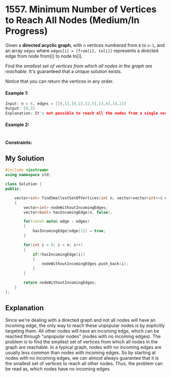 # 1557. Minimum Number of Vertices to Reach All Nodes (Medium/In Progress)

Given a **directed acyclic graph**, with `n` vertices numbered from `0` to `n-1`, and an array `edges` where `edges[i] = [from[i], to[i]]` represents a directed edge from node from[i] to node to[i].

Find the *smallest set of vertices from which all nodes in the graph are reachable*. It's guaranteed that a unique solution exists.

Notice that you can return the vertices in any order.

#### Example 1:

```c++
Input: n = 6, edges = [[0,1],[0,2],[2,5],[3,4],[4,2]]
Output: [0,3]
Explanation: It's not possible to reach all the nodes from a single vertex. From 0 we can reach [0,1,2,5]. From 3 we can reach [3,4,2,5]. So we output [0,3].
```


#### Example 2:

```c++

```

#### Constraints:



## My Solution

```c++
#include <iostream>
using namespace std;

class Solution {
public:

    vector<int> findSmallestSetOfVertices(int n, vector<vector<int>>& edges)
    {
        vector<int> nodeWithoutIncomingEdges;
        vector<bool> hasIncomingEdge(n, false);

        for(const auto& edge : edges)
        {
            hasIncomingEdge[edge[1]] = true;
        }

        for(int i = 0; i < n; i++)
        {
            if(!hasIncomingEdge[i])
            {
                nodeWithoutIncomingEdges.push_back(i);
            }
        }

        return nodeWithoutIncomingEdges;
    }
};
```

## Explanation
Since we're dealing with a directed graph and not all nodes will have an incoming edge, the only way to reach these unpopular nodes is by explicitly targeting them. All other nodes will have an incoming edge, which can be reached through "unpopular nodes" (nodes with no incoming edges). The problem is to find the smallest set of vertices from which all nodes in the graph are reachable. In a typical graph, nodes with no incoming edges are usually less common than nodes with incoming edges. So by starting at nodes with no incoming edges, we can almost always guarantee that it is the smallest set of vertices to reach all other nodes. Thus, the problem can be read as, which nodes have no incoming edges.